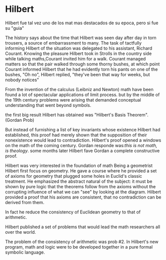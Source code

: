 # Hilbert

Hilbert fue tal vez uno de los mat mas destacados de su epoca, pero si
fue su "guia"

The history says about the time that Hilbert was seen day after day
in torn trousers, a source of embarrassment to many. The task of
tactfully informing Hilbert of the situation was delegated to his
assistant, Richard Courant.  Knowing the pleasure Hilbert took in
Strolls in the country side while talking maths,Courant invited him
for a walk.  Courant managed matters so that the pair walked through
some thorny bushes, at which point Courant informed Hilbert that he had
evidently torn his pants on one of the bushes, "Oh no", Hilbert
replied, "they've been that way for weeks, but nobody notices"

From the invention of the calculus (Leibniz and Newton) math have been
found a lot of spectacular applications of limit process. but by the
middle of the 19th century problems were arising that demanded
conceptual understanding that went beyond symbols.

the first big result Hilbert has obtained was "Hilbert's Basis
Theorem". (Gordan Prob)

But instead of furnishing a list of key invariants whose existence
Hilbert had established, this proof had merely shown that the
supposition of their nonexistence would lead to contradiction.
Hilbert's proof opened a windows on the math of the coming century.
Gordan responde was:*this is not math, is theology*. some months later
Hilbert fave Gordan a complete constructive proof.

Hilbert was very interested in the foundation of math Being a
geometrist Hilbert first focus on geometry. He gave a course where he
provided a set of axioms for geometry that plugged some  holes
in Euclid's classic treatment. He emphasized the abstract natural of the
subject: it must be shown by pure logic that the theorems follow from
the axioms without the corrupting influence of what we can "see" by
looking at the diagram. Hilbert provided a proof that his axioms are
consistent, that no contradiction can be derived from them.

In fact he reduce the consistency of Euclidean geometry to that of
arithmetic.

Hilbert published a set of problems that would lead the math
researchers all over the world.

The problem of the consistency of arithmetic was prob #2. In Hilbert's
new program, math and logic were to be developed together in a pure
formal symbolic language.
